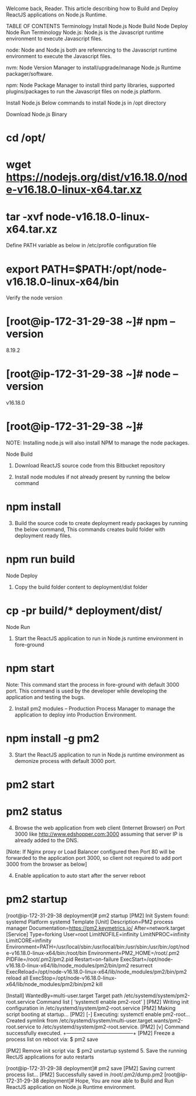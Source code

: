 Welcome back, Reader. This article describing how to Build and Deploy ReactJS applications on Node.js Runtime.

TABLE OF CONTENTS
Terminology
Install Node.js
Node Build
Node Deploy
Node Run
Terminology
Node.js:  Node.js is the Javascript runtime environment to execute  Javascript files.

node: Node and Node.js both are referencing to the Javascript runtime environment to execute the Javascript files.

nvm: Node Version Manager to install/upgrade/manage Node.js Runtime packager/software.

npm: Node Package Manager to install third party libraries, supported plugins/packages to run the Javascript files on node.js platform.

Install Node.js
Below commands to install Node.js in /opt directory

Download Node.js Binary

# cd /opt/

# wget https://nodejs.org/dist/v16.18.0/node-v16.18.0-linux-x64.tar.xz

# tar -xvf node-v16.18.0-linux-x64.tar.xz

Define PATH variable as below in /etc/profile configuration file

# export PATH=$PATH:/opt/node-v16.18.0-linux-x64/bin

Verify the node version

# [root@ip-172-31-29-38 ~]# npm –version
8.19.2
# [root@ip-172-31-29-38 ~]# node –version
v16.18.0
# [root@ip-172-31-29-38 ~]#

NOTE: Installing node.js will also install NPM to manage the node packages.

Node Build
1. Download ReactJS source code from this Bitbucket repository

2. Install node modules if not already present by running the below command

# npm install

3. Build the source code to create deployment ready packages by running the below command, This commands creates build folder with deployment ready files.

# npm run build

Node Deploy
1. Copy the build folder content to deployment/dist folder

# cp -pr build/* deployment/dist/

Node Run
1. Start the ReactJS application to run in Node.js runtime environment in fore-ground

# npm start



Note: This command start the process in fore-ground with default 3000 port.  This command is used by the developer while developing the application and testing the bugs.

2. Install pm2 modules – Production Process Manager to manage the application to deploy into Production  Environment.

# npm install -g pm2

3. Start the ReactJS application to run in Node.js runtime environment as demonize process with default 3000 port.

# pm2 start



# pm2 status



4.  Browse the web application from web client (Internet Browser) on Port 3000 like http://www.edshopper.com:3000 assuming that server IP is already added to the DNS.

[Note: If Nginx proxy or Load Balancer configured then Port 80 will be forwarded to the application port 3000, so client not required to add port 3000 from the browser as below]


4. Enable application to auto start after the server reboot

# pm2 startup

[root@ip-172-31-29-38 deployment]# pm2 startup
[PM2] Init System found: systemd
Platform systemd
Template
[Unit] Description=PM2 process manager
Documentation=https://pm2.keymetrics.io/
After=network.target
[Service] Type=forking
User=root
LimitNOFILE=infinity
LimitNPROC=infinity
LimitCORE=infinity
Environment=PATH=/usr/local/sbin:/usr/local/bin:/usr/sbin:/usr/bin:/opt/node-v16.18.0-linux-x64/bin:/root/bin
Environment=PM2_HOME=/root/.pm2
PIDFile=/root/.pm2/pm2.pid
Restart=on-failure
ExecStart=/opt/node-v16.18.0-linux-x64/lib/node_modules/pm2/bin/pm2 resurrect
ExecReload=/opt/node-v16.18.0-linux-x64/lib/node_modules/pm2/bin/pm2 reload all
ExecStop=/opt/node-v16.18.0-linux-x64/lib/node_modules/pm2/bin/pm2 kill

[Install] WantedBy=multi-user.target
Target path
/etc/systemd/system/pm2-root.service
Command list
[ ‘systemctl enable pm2-root’ ] [PM2] Writing init configuration in /etc/systemd/system/pm2-root.service
[PM2] Making script booting at startup…
[PM2] [-] Executing: systemctl enable pm2-root…
Created symlink from /etc/systemd/system/multi-user.target.wants/pm2-root.service to /etc/systemd/system/pm2-root.service.
[PM2] [v] Command successfully executed.
+—————————————+
[PM2] Freeze a process list on reboot via:
$ pm2 save

[PM2] Remove init script via:
$ pm2 unstartup systemd
5. Save the running RectJS applications for auto restarts

[root@ip-172-31-29-38 deployment]# pm2 save
[PM2] Saving current process list…
[PM2] Successfully saved in /root/.pm2/dump.pm2
[root@ip-172-31-29-38 deployment]#
Hope, You are now able to Build and Run ReactJS application on Node.js Runtime environment.
